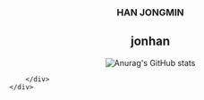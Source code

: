 <head>
    <meta charset="UTF-8">
    <meta name="viewport" content="width=device-width, initial-scale=1.0">
</head>
<body>
    <div align=center>
        <h3>HAN JONGMIN</h3>
            <h2>jonhan</h2>
    </div>
    <div>
        <div align=center>
            <img src="https://github-readme-stats.vercel.app/api?username=Hanjjong&show_icons=true&theme=radical" alt="Anurag's GitHub stats">
        </div>
        <div>
            
        </div>
    </div>
</body>
</html>
